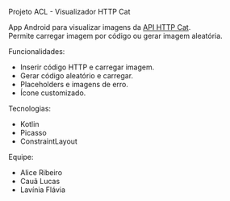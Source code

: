 Projeto ACL - Visualizador HTTP Cat

App Android para visualizar imagens da [API HTTP Cat](https://http.cat).  
Permite carregar imagem por código ou gerar imagem aleatória.

Funcionalidades:
- Inserir código HTTP e carregar imagem.
- Gerar código aleatório e carregar.
- Placeholders e imagens de erro.
- Ícone customizado.

Tecnologias:
- Kotlin
- Picasso
- ConstraintLayout

Equipe:
- Alice Ribeiro
- Cauã Lucas
- Lavínia Flávia

